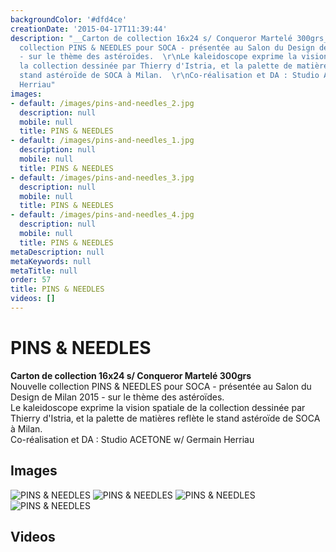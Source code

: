 ```yaml
---
backgroundColor: '#dfd4ce'
creationDate: '2015-04-17T11:39:44'
description: "__Carton de collection 16x24 s/ Conqueror Martelé 300grs__  \r\nNouvelle
  collection PINS & NEEDLES pour SOCA - présentée au Salon du Design de Milan 2015
  - sur le thème des astéroïdes.  \r\nLe kaleidoscope exprime la vision spatiale de
  la collection dessinée par Thierry d'Istria, et la palette de matières reflète le
  stand astéroïde de SOCA à Milan.  \r\nCo-réalisation et DA : Studio ACETONE w/ Germain
  Herriau"
images:
- default: /images/pins-and-needles_2.jpg
  description: null
  mobile: null
  title: PINS & NEEDLES
- default: /images/pins-and-needles_1.jpg
  description: null
  mobile: null
  title: PINS & NEEDLES
- default: /images/pins-and-needles_3.jpg
  description: null
  mobile: null
  title: PINS & NEEDLES
- default: /images/pins-and-needles_4.jpg
  description: null
  mobile: null
  title: PINS & NEEDLES
metaDescription: null
metaKeywords: null
metaTitle: null
order: 57
title: PINS & NEEDLES
videos: []
---
```


# PINS & NEEDLES

__Carton de collection 16x24 s/ Conqueror Martelé 300grs__  
Nouvelle collection PINS & NEEDLES pour SOCA - présentée au Salon du Design de Milan 2015 - sur le thème des astéroïdes.  
Le kaleidoscope exprime la vision spatiale de la collection dessinée par Thierry d'Istria, et la palette de matières reflète le stand astéroïde de SOCA à Milan.  
Co-réalisation et DA : Studio ACETONE w/ Germain Herriau

## Images

![PINS & NEEDLES](/images/pins-and-needles_2.jpg)
![PINS & NEEDLES](/images/pins-and-needles_1.jpg)
![PINS & NEEDLES](/images/pins-and-needles_3.jpg)
![PINS & NEEDLES](/images/pins-and-needles_4.jpg)

## Videos
